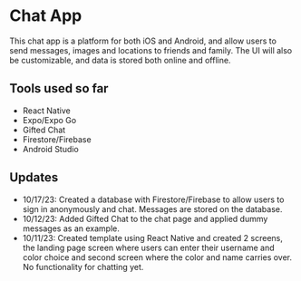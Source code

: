 # Chat App
This chat app is a platform for both iOS and Android, and allow users to send messages, images and locations to friends and family. The UI will also be customizable, and data is stored both online and offline.

## Tools used so far
- React Native
- Expo/Expo Go
- Gifted Chat
- Firestore/Firebase
- Android Studio

## Updates
- 10/17/23: Created a database with Firestore/Firebase to allow users to sign in anonymously and chat. Messages are stored on the database.
- 10/12/23: Added Gifted Chat to the chat page and applied dummy messages as an example. 
- 10/11/23: Created template using React Native and created 2 screens, the landing page screen where users can enter their username and color choice and second screen where the color and name carries over. No functionality for chatting yet.